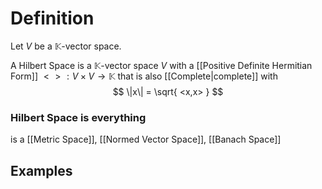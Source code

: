 # Definition

Let $V$ be a $\mathbb{K}$-vector space.

A Hilbert Space is a $\mathbb{K}$-vector space $V$ with a [[Positive Definite Hermitian Form]] $<> : V \times V \rightarrow \mathbb{K}$ that is also [[Complete|complete]] with
$$
\|x\| = \sqrt{ <x,x> }
$$

### Hilbert Space is everything

is a [[Metric Space]], [[Normed Vector Space]], [[Banach Space]]



## Examples

